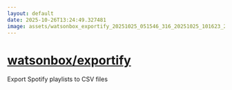 ```yaml
---
layout: default
date: 2025-10-26T13:24:49.327481
image: assets/watsonbox_exportify_20251025_051546_316_20251025_101623_2a08dc--20251025T121630253--cropped.png
---
```


# [watsonbox/exportify](https://github.com/watsonbox/exportify/)

Export Spotify playlists to CSV files
